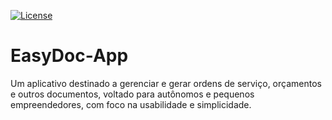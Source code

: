 [![License](https://img.shields.io/badge/License-GPLv3-blue.svg?style=flat)](https://github.com/N1ck120/EasyDoc-App/blob/main/LICENSE)
# EasyDoc-App

Um aplicativo destinado a gerenciar e gerar ordens de serviço, orçamentos e outros documentos, voltado para autônomos e pequenos empreendedores, com foco na usabilidade e simplicidade.
